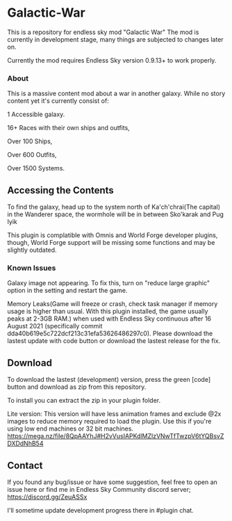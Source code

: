# Galactic-War
This is a repository for endless sky mod "Galactic War"
The mod is currently in development stage, many things are subjected to changes later on.

Currently the mod requires Endless Sky version 0.9.13+ to work properly.

### About
This is a massive content mod about a war in another galaxy.
While no story content yet it's currently consist of:

1 Accessible galaxy.

16+ Races with their own ships and outfits,

Over 100 Ships,

Over 600 Outfits,

Over 1500 Systems.

## Accessing the Contents

To find the galaxy, head up to the system north of Ka'ch'chrai(The capital) in the Wanderer space, the wormhole will be in between Sko'karak and Pug Iyik

This plugin is complatible with Omnis and World Forge developer plugins, though, World Forge support will be missing some functions and may be slightly outdated.

### Known Issues
Galaxy image not appearing. To fix this, turn on "reduce large graphic" option in the setting and restart the game.

Memory Leaks(Game will freeze or crash, check task manager if memory usage is higher than usual. With this plugin installed, the game usually peaks at 2-3GB RAM.) when used with Endless Sky continuous after 16 August 2021 (specifically commit dda40b619e5c722dcf213c31efa53626486297c0). Please download the lastest update with code button or download the lastest release for the fix.

## Download
To download the lastest (development) version, press the green [code] button and download as zip from this repository.

To install you can extract the zip in your plugin folder.

Lite version:
This version will have less animation frames and exclude @2x images to reduce memory required to load the plugin. Use this if you're using low end machines or 32 bit machines.
https://mega.nz/file/8QpAAYhJ#H2vVusIAPKdlMZlzVNwTfTwzpV6tYQBsvZDXDdNhB54

## Contact
If you found any bug/issue or have some suggestion, feel free to open an issue here or find me in Endless Sky Community discord server; https://discord.gg/ZeuASSx 

I'll sometime update development progress there in #plugin chat.

